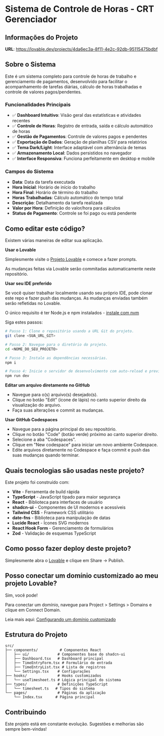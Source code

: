 # Sistema de Controle de Horas - CRT Gerenciador

## Informações do Projeto

**URL**: https://lovable.dev/projects/4da6ec3a-8f11-4e2c-92db-95115475bdbf

## Sobre o Sistema

Este é um sistema completo para controle de horas de trabalho e gerenciamento de pagamentos, desenvolvido para facilitar o acompanhamento de tarefas diárias, cálculo de horas trabalhadas e controle de valores pagos/pendentes.

### Funcionalidades Principais

- ✅ **Dashboard Intuitivo**: Visão geral das estatísticas e atividades recentes
- ✅ **Controle de Horas**: Registro de entrada, saída e cálculo automático de horas
- ✅ **Gestão de Pagamentos**: Controle de valores pagos e pendentes
- ✅ **Exportação de Dados**: Geração de planilhas CSV para relatórios
- ✅ **Tema Dark/Light**: Interface adaptável com alternância de temas
- ✅ **Armazenamento Local**: Dados persistidos no navegador
- ✅ **Interface Responsiva**: Funciona perfeitamente em desktop e mobile

### Campos do Sistema

- **Data**: Data da tarefa executada
- **Hora Inicial**: Horário de início do trabalho
- **Hora Final**: Horário de término do trabalho
- **Horas Trabalhadas**: Cálculo automático do tempo total
- **Descrição**: Detalhamento da tarefa realizada
- **Valor por Hora**: Definição do valor/hora para cálculos
- **Status de Pagamento**: Controle se foi pago ou está pendente

## Como editar este código?

Existem várias maneiras de editar sua aplicação.

**Usar o Lovable**

Simplesmente visite o [Projeto Lovable](https://lovable.dev/projects/4da6ec3a-8f11-4e2c-92db-95115475bdbf) e comece a fazer prompts.

As mudanças feitas via Lovable serão commitadas automaticamente neste repositório.

**Usar seu IDE preferido**

Se você quiser trabalhar localmente usando seu próprio IDE, pode clonar este repo e fazer push das mudanças. As mudanças enviadas também serão refletidas no Lovable.

O único requisito é ter Node.js e npm instalados - [instale com nvm](https://github.com/nvm-sh/nvm#installing-and-updating)

Siga estes passos:

```sh
# Passo 1: Clone o repositório usando a URL Git do projeto.
git clone <SUA_URL_GIT>

# Passo 2: Navegue para o diretório do projeto.
cd <NOME_DO_SEU_PROJETO>

# Passo 3: Instale as dependências necessárias.
npm i

# Passo 4: Inicie o servidor de desenvolvimento com auto-reload e preview instantâneo.
npm run dev
```

**Editar um arquivo diretamente no GitHub**

- Navegue para o(s) arquivo(s) desejado(s).
- Clique no botão "Edit" (ícone de lápis) no canto superior direito da visualização do arquivo.
- Faça suas alterações e commit as mudanças.

**Usar GitHub Codespaces**

- Navegue para a página principal do seu repositório.
- Clique no botão "Code" (botão verde) próximo ao canto superior direito.
- Selecione a aba "Codespaces".
- Clique em "New codespace" para iniciar um novo ambiente Codespace.
- Edite arquivos diretamente no Codespace e faça commit e push das suas mudanças quando terminar.

## Quais tecnologias são usadas neste projeto?

Este projeto foi construído com:

- **Vite** - Ferramenta de build rápida
- **TypeScript** - JavaScript tipado para maior segurança
- **React** - Biblioteca para interfaces de usuário
- **shadcn-ui** - Componentes de UI modernos e acessíveis
- **Tailwind CSS** - Framework CSS utilitário
- **date-fns** - Biblioteca para manipulação de datas
- **Lucide React** - Ícones SVG modernos
- **React Hook Form** - Gerenciamento de formulários
- **Zod** - Validação de esquemas TypeScript

## Como posso fazer deploy deste projeto?

Simplesmente abra o [Lovable](https://lovable.dev/projects/4da6ec3a-8f11-4e2c-92db-95115475bdbf) e clique em Share -> Publish.

## Posso conectar um domínio customizado ao meu projeto Lovable?

Sim, você pode!

Para conectar um domínio, navegue para Project > Settings > Domains e clique em Connect Domain.

Leia mais aqui: [Configurando um domínio customizado](https://docs.lovable.dev/tips-tricks/custom-domain#step-by-step-guide)

## Estrutura do Projeto

```
src/
├── components/          # Componentes React
│   ├── ui/             # Componentes base do shadcn-ui
│   ├── Dashboard.tsx   # Dashboard principal
│   ├── TimeEntryForm.tsx # Formulário de entrada
│   ├── TimeEntryList.tsx # Lista de registros
│   └── Settings.tsx    # Configurações
├── hooks/              # Hooks customizados
│   └── useTimesheet.ts # Lógica principal do sistema
├── types/              # Definições TypeScript
│   └── timesheet.ts   # Tipos do sistema
└── pages/              # Páginas da aplicação
    └── Index.tsx      # Página principal
```

## Contribuindo

Este projeto está em constante evolução. Sugestões e melhorias são sempre bem-vindas!
